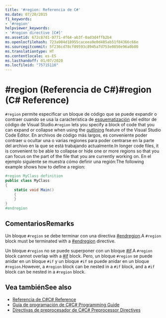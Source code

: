 ```yaml
---
title: '#region: Referencia de C#'
ms.date: 07/20/2015
f1_keywords:
- '#region'
helpviewer_keywords:
- '#region directive [C#]'
ms.assetid: 672c87d1-9771-4f64-ab3f-0ad3d4ffb2b4
ms.openlocfilehash: 723a904d18955caceea9e0d485ab51f84366c66e
ms.sourcegitcommit: 5f236cd78cf09593c8945a7d753e0850e96a0b80
ms.translationtype: HT
ms.contentlocale: es-ES
ms.lasthandoff: 01/07/2020
ms.locfileid: "75715116"
---
```

# <a name="region-c-reference"></a><span data-ttu-id="5e155-102">#region (Referencia de C#)</span><span class="sxs-lookup"><span data-stu-id="5e155-102">#region (C# Reference)</span></span>
<span data-ttu-id="5e155-103">`#region` permite especificar un bloque de código que se puede expandir o contraer cuando se usa la característica de [esquematización](/visualstudio/ide/outlining) del editor de código de Visual Studio.</span><span class="sxs-lookup"><span data-stu-id="5e155-103">`#region` lets you specify a block of code that you can expand or collapse when using the [outlining](/visualstudio/ide/outlining) feature of the Visual Studio Code Editor.</span></span> <span data-ttu-id="5e155-104">En archivos de código más largos, es conveniente poder contraer u ocultar una o varias regiones para poder centrarse en la parte del archivo en la que se está trabajando actualmente.</span><span class="sxs-lookup"><span data-stu-id="5e155-104">In longer code files, it is convenient to be able to collapse or hide one or more regions so that you can focus on the part of the file that you are currently working on.</span></span> <span data-ttu-id="5e155-105">En el ejemplo siguiente se muestra cómo definir una región:</span><span class="sxs-lookup"><span data-stu-id="5e155-105">The following example shows how to define a region:</span></span>  
  
```csharp
#region MyClass definition  
public class MyClass   
{  
    static void Main()   
    {  
    }  
}  
#endregion  
```  
  
## <a name="remarks"></a><span data-ttu-id="5e155-106">Comentarios</span><span class="sxs-lookup"><span data-stu-id="5e155-106">Remarks</span></span>  
 <span data-ttu-id="5e155-107">Un bloque `#region` se debe terminar con una directiva [#endregion](./preprocessor-endregion.md).</span><span class="sxs-lookup"><span data-stu-id="5e155-107">A `#region` block must be terminated with a [#endregion](./preprocessor-endregion.md) directive.</span></span>  
  
 <span data-ttu-id="5e155-108">Un bloque `#region` no se puede superponer con un bloque [#if](./preprocessor-if.md).</span><span class="sxs-lookup"><span data-stu-id="5e155-108">A `#region` block cannot overlap with a [#if](./preprocessor-if.md) block.</span></span> <span data-ttu-id="5e155-109">Pero, un bloque `#region` se puede anidar en un bloque `#if` y un bloque `#if` se puede anidar en un bloque `#region`.</span><span class="sxs-lookup"><span data-stu-id="5e155-109">However, a `#region` block can be nested in a `#if` block, and a `#if` block can be nested in a `#region` block.</span></span>  
  
## <a name="see-also"></a><span data-ttu-id="5e155-110">Vea también</span><span class="sxs-lookup"><span data-stu-id="5e155-110">See also</span></span>

- [<span data-ttu-id="5e155-111">Referencia de C#</span><span class="sxs-lookup"><span data-stu-id="5e155-111">C# Reference</span></span>](../index.md)
- [<span data-ttu-id="5e155-112">Guía de programación de C#</span><span class="sxs-lookup"><span data-stu-id="5e155-112">C# Programming Guide</span></span>](../../programming-guide/index.md)
- [<span data-ttu-id="5e155-113">Directivas de preprocesador de C#</span><span class="sxs-lookup"><span data-stu-id="5e155-113">C# Preprocessor Directives</span></span>](./index.md)
